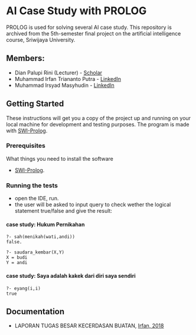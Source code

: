 # AI Case Study with PROLOG

PROLOG is used for solving several AI case study. This repository is archived from the 5th-semester final project on the artificial intelligence course, Sriwijaya University.

## Members:

* Dian Palupi Rini (Lecturer) - [Scholar](https://scholar.google.com/citations?user=e7uhEJMAAAAJ&hl=en)
* Muhammad Irfan Triananto Putra - [LinkedIn](https://www.linkedin.com/in/trianantoputra/)
* Muhammad Irsyad Masyhudin - [LinkedIn](https://www.linkedin.com/in/muhammad-irsyad-masyhudin-451371186/)

## Getting Started

These instructions will get you a copy of the project up and running on your local machine for development and testing purposes. The program is made with [SWI-Prolog](https://www.swi-prolog.org/).

### Prerequisites

What things you need to install the software

* [SWI-Prolog](https://www.swi-prolog.org/).

### Running the tests

* open the IDE, run.
* the user will be asked to input query to check wether the logical statement true/false and give the result:

#### case study: Hukum Pernikahan

```
?- sah(menikah(wati,andi))
false.

?- saudara_kembar(X,Y)
X = budi
Y = andi
```

#### case study: Saya adalah kakek dari diri saya sendiri
```
?- eyang(i,i)
true
```

## Documentation
* LAPORAN TUGAS BESAR KECERDASAN BUATAN, [Irfan, 2018](https://github.com/trianantoputra/doppler-effect-pattern/blob/master/Generate%20Doppler%20Effect%20Pattern%20Matrix%20with%20Recursive.pdf)